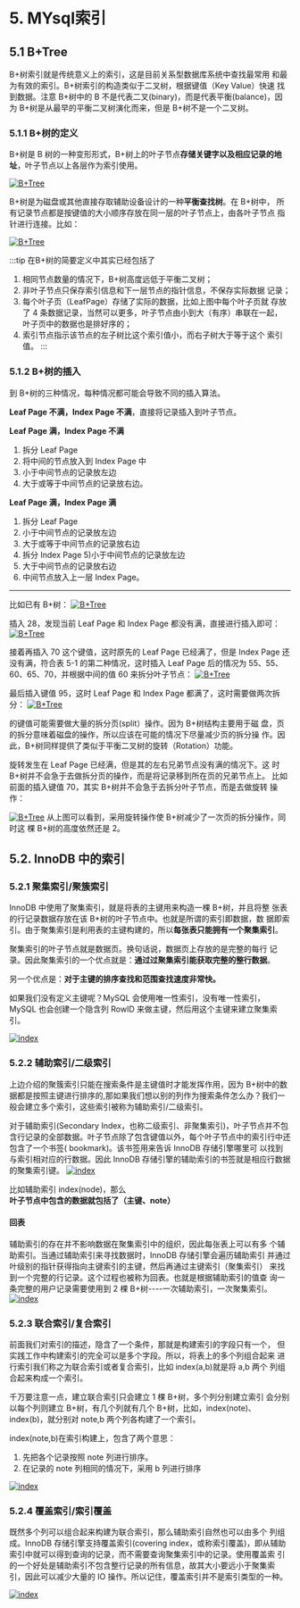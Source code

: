 # 5. MYsql索引

## 5.1 B+Tree
B+树索引就是传统意义上的索引，这是目前关系型数据库系统中查找最常用 和最为有效的索引。B+树索引的构造类似于二叉树，根据键值（Key Value）快速 找到数据。注意 B+树中的 B 不是代表二叉(binary)，而是代表平衡(balance)，因 为 B+树是从最早的平衡二叉树演化而来，但是 B+树不是一个二叉树。

### 5.1.1 B+树的定义

B+树是 B 树的一种变形形式，B+树上的叶子节点**存储关键字以及相应记录的地址**，叶子节点以上各层作为索引使用。

<a data-fancybox title="B+Tree" href="./image/B+tree.jpg">![B+Tree](./image/B+tree.jpg)</a>

B+树是为磁盘或其他直接存取辅助设备设计的一种**平衡查找树**。在 B+树中， 所有记录节点都是按键值的大小顺序存放在同一层的叶子节点上，由各叶子节点 指针进行连接。比如：

<a data-fancybox title="B+Tree" href="./image/B+tree01.jpg">![B+Tree](./image/B+tree01.jpg)</a>

:::tip 在B+树的简要定义中其实已经包括了
1. 相同节点数量的情况下，B+树高度远低于平衡二叉树； 
2. 非叶子节点只保存索引信息和下一层节点的指针信息，不保存实际数据 记录；
3. 每个叶子页（LeafPage）存储了实际的数据，比如上图中每个叶子页就 存放了 4 条数据记录，当然可以更多，叶子节点由小到大（有序）串联在一起， 叶子页中的数据也是排好序的； 
4. 索引节点指示该节点的左子树比这个索引值小，而右子树大于等于这个 索引值。
:::

### 5.1.2 B+树的插入
到 B+树的三种情况，每种情况都可能会导致不同的插入算法。 

**Leaf Page 不满，lndex Page 不满**，直接将记录插入到叶子节点。 

**Leaf Page 满，lndex Page 不满**
1. 拆分 Leaf Page 
2. 将中间的节点放入到 Index Page 中 
3. 小于中间节点的记录放左边
4. 大于或等于中间节点的记录放右边。 

**Leaf Page 满，lndex Page 满** 
1. 拆分 Leaf Page 
2. 小于中间节点的记录放左边 
3. 大于或等于中间节点的记录放右边 
4. 拆分 Index Page 5)小于中间节点的记录放左边
6. 大于中间节点的记录放右边 
7. 中间节点放入上一层 Index Page。

-----------
比如已有 B+树：
<a data-fancybox title="B+Tree" href="./image/B+tree02.jpg">![B+Tree](./image/B+tree02.jpg)</a>

插入 28，发现当前 Leaf Page 和 Index Page 都没有满，直接进行插入即可：
<a data-fancybox title="B+Tree" href="./image/B+tree03.jpg">![B+Tree](./image/B+tree03.jpg)</a>

接着再插入 70 这个键值，这时原先的 Leaf Page 已经满了，但是 Index Page 还没有满，符合表 5-1 的第二种情况，这时插入 Leaf Page 后的情况为 55、55、 60、65、70，并根据中间的值 60 来拆分叶子节点：
<a data-fancybox title="B+Tree" href="./image/B+tree04.jpg">![B+Tree](./image/B+tree04.jpg)</a>

最后插入键值 95，这时 Leaf Page 和 Index Page 都满了，这时需要做两次拆分：
<a data-fancybox title="B+Tree" href="./image/B+tree05.jpg">![B+Tree](./image/B+tree05.jpg)</a>


的键值可能需要做大量的拆分页(split）操作。因为 B+树结构主要用于磁 盘，页的拆分意味着磁盘的操作，所以应该在可能的情况下尽量减少页的拆分操 作。因此，B+树同样提供了类似于平衡二叉树的旋转（Rotation）功能。

 旋转发生在 Leaf Page 已经满，但是其的左右兄弟节点没有满的情况下。这 时 B+树并不会急于去做拆分页的操作，而是将记录移到所在页的兄弟节点上。 比如前面的插入键值 70，其实 B+树并不会急于去拆分叶子节点，而是去做旋转 操作：

<a data-fancybox title="B+Tree" href="./image/B+tree06.jpg">![B+Tree](./image/B+tree06.jpg)</a>
从上图可以看到，采用旋转操作使 B+树减少了一次页的拆分操作，同时这 棵 B+树的高度依然还是 2。

## 5.2. InnoDB 中的索引

### 5.2.1 聚集索引/聚簇索引
InnoDB 中使用了聚集索引，就是将表的主键用来构造一棵 B+树，并且将整 张表的行记录数据存放在该 B+树的叶子节点中。也就是所谓的索引即数据，数 据即索引。由于聚集索引是利用表的主键构建的，所以**每张表只能拥有一个聚集索引**。

聚集索引的叶子节点就是数据页。换句话说，数据页上存放的是完整的每行 记录。因此聚集索引的一个优点就是：**通过过聚集索引能获取完整的整行数据**。 

另一个优点是：**对于主键的排序查找和范围查找速度非常快。** 

如果我们没有定义主键呢？MySQL 会使用唯一性索引，没有唯一性索引， MySQL 也会创建一个隐含列 RowID 来做主键，然后用这个主键来建立聚集索引。

<a data-fancybox title="index" href="./image/index02.jpg">![index](./image/index02.jpg)</a>

### 5.2.2 辅助索引/二级索引

上边介绍的聚簇索引只能在搜索条件是主键值时才能发挥作用，因为 B+树中的数据都是按照主键进行排序的,那如果我们想以别的列作为搜索条件怎么办？我们一般会建立多个索引，这些索引被称为辅助索引/二级索引。 

对于辅助索引(Secondary Index，也称二级索引、非聚集索引)，叶子节点并不包含行记录的全部数据。叶子节点除了包含键值以外，每个叶子节点中的索引行中还包含了一个书签( bookmark)。该书签用来告诉 InnoDB 存储引擎哪里可 以找到与索引相对应的行数据。因此 InnoDB 存储引擎的辅助索引的书签就是相应行数据的聚集索引键。
<a data-fancybox title="index" href="./image/index03.jpg">![index](./image/index03.jpg)</a>

比如辅助索引 index(node)，那么**叶子节点中包含的数据就包括了（主键、note）**

#### 回表
辅助索引的存在并不影响数据在聚集索引中的组织，因此每张表上可以有多 个辅助索引。当通过辅助索引来寻找数据时，InnoDB 存储引擎会遍历辅助索引 并通过叶级别的指针获得指向主键索引的主键，然后再通过主键索引（聚集索引） 来找到一个完整的行记录。这个过程也被称为回表。也就是根据辅助索引的值查 询一条完整的用户记录需要使用到 2 棵 B+树----一次辅助索引，一次聚集索引。
<a data-fancybox title="index" href="./image/index04.jpg">![index](./image/index04.jpg)</a>

### 5.2.3 联合索引/复合索引

前面我们对索引的描述，隐含了一个条件，那就是构建索引的字段只有一个， 但实践工作中构建索引的完全可以是多个字段。所以，将表上的多个列组合起来 进行索引我们称之为联合索引或者复合索引，比如 index(a,b)就是将 a,b 两个 列组合起来构成一个索引。 

千万要注意一点，建立联合索引只会建立 1 棵 B+树，多个列分别建立索引 会分别以每个列则建立 B+树，有几个列就有几个 B+树，比如，index(note)、 index(b)，就分别对 note,b 两个列各构建了一个索引。 

index(note,b)在索引构建上，包含了两个意思：   
1. 先把各个记录按照 note 列进行排序。 
2. 在记录的 note 列相同的情况下，采用 b 列进行排序

<a data-fancybox title="index" href="./image/index05.jpg">![index](./image/index05.jpg)</a>

### 5.2.4 覆盖索引/索引覆盖

既然多个列可以组合起来构建为联合索引，那么辅助索引自然也可以由多个 列组成。InnoDB 存储引擎支持覆盖索引(covering index，或称索引覆盖)，即从辅助索引中就可以得到查询的记录，而不需要查询聚集索引中的记录。使用覆盖索 引的一个好处是辅助索引不包含整行记录的所有信息，故其大小要远小于聚集索 引，因此可以减少大量的 IO 操作。所以记住，覆盖索引并不是索引类型的一种。

<a data-fancybox title="index" href="./image/index06.jpg">![index](./image/index06.jpg)</a>
